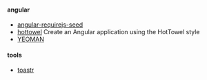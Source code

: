 #### angular
+ [angular-requirejs-seed](https://github.com/tnajdek/angular-requirejs-seed)
+ [hottowel](https://github.com/johnpapa/generator-hottowel) Create an Angular application using the HotTowel style
+ [YEOMAN](http://yeoman.io/learning/)

#### tools
+ [toastr](http://codeseven.github.io/toastr/demo.html)
